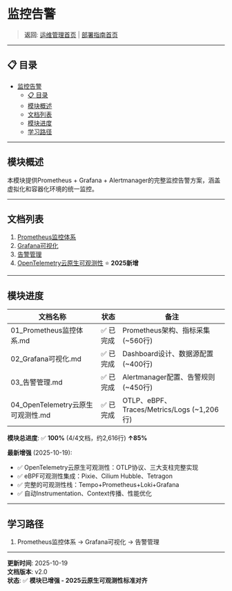 # 监控告警

> **返回**: [运维管理首页](../README.md) | [部署指南首页](../../00_索引导航/README.md)

---

## 📋 目录

- [监控告警](#监控告警)
  - [📋 目录](#-目录)
  - [模块概述](#模块概述)
  - [文档列表](#文档列表)
  - [模块进度](#模块进度)
  - [学习路径](#学习路径)

---

## 模块概述

本模块提供Prometheus + Grafana + Alertmanager的完整监控告警方案，涵盖虚拟化和容器化环境的统一监控。

---

## 文档列表

1. [Prometheus监控体系](01_Prometheus监控体系.md)
2. [Grafana可视化](02_Grafana可视化.md)
3. [告警管理](03_告警管理.md)
4. [OpenTelemetry云原生可观测性](04_OpenTelemetry云原生可观测性.md) ⭐ **2025新增**

---

## 模块进度

| 文档名称 | 状态 | 备注 |
|---|---|---|
| 01_Prometheus监控体系.md | ✅ 已完成 | Prometheus架构、指标采集 (~560行) |
| 02_Grafana可视化.md | ✅ 已完成 | Dashboard设计、数据源配置 (~400行) |
| 03_告警管理.md | ✅ 已完成 | Alertmanager配置、告警规则 (~450行) |
| 04_OpenTelemetry云原生可观测性.md | ✅ 已完成 | OTLP、eBPF、Traces/Metrics/Logs (~1,206行) |

**模块总进度**: ✅ **100%** (4/4文档，约2,616行) **↑85%**

**最新增强** (2025-10-19):

- ✅ OpenTelemetry云原生可观测性：OTLP协议、三大支柱完整实现
- ✅ eBPF可观测性集成：Pixie、Cilium Hubble、Tetragon
- ✅ 完整的可观测性栈：Tempo+Prometheus+Loki+Grafana
- ✅ 自动Instrumentation、Context传播、性能优化

---

## 学习路径

1. Prometheus监控体系 → Grafana可视化 → 告警管理

---

**更新时间**: 2025-10-19  
**文档版本**: v2.0  
**状态**: ✅ **模块已增强 - 2025云原生可观测性标准对齐**
